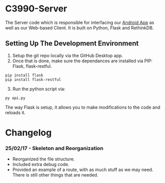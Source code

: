 # C3990-Server

The Server code which is responsible for interfacing our [Android App]("https://www.github.com/VishalRamki/C3990") as well as our Web-based Client. It is built on Python, Flask and RethinkDB.

## Setting Up The Development Environment

1. Setup the git repo locally via the GitHub Desktop app.
2. Once that is done, make sure the dependances are installed via PIP: Flask, flask-restful.

```
pip install flask
pip install flask-restful
```

3. Run the python script via:

```
py api.py
```

The way Flask is setup, it allows you to make modifications to the code and reloads it.

# Changelog

### 25/02/17 - Skeleton and Reorganization

- Reorganized the file structure.
- Included extra debug code.
- Provided an example of a route, with as much stuff as we may need. There is still other things that are needed.

